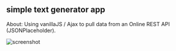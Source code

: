 ## simple text generator app

About: Using vanillaJS / Ajax to pull data from an Online REST API (JSONPlaceholder).

![screenshot](https://user-images.githubusercontent.com/39097773/42478320-84e2e6f8-8391-11e8-8016-ac897075a1ce.png)
